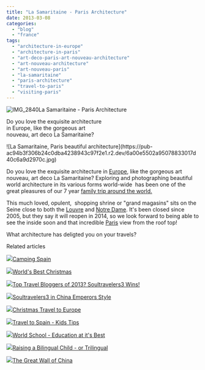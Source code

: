 ```yaml
---
title: "La Samaritaine - Paris Architecture"
date: 2013-03-08
categories: 
  - "blog"
  - "france"
tags: 
  - "architecture-in-europe"
  - "architecture-in-paris"
  - "art-deco-paris-art-nouveau-architecture"
  - "art-nouveau-architecture"
  - "art-nouveau-paris"
  - "la-samaritaine"
  - "paris-architecture"
  - "travel-to-paris"
  - "visiting-paris"
---
```


![IMG_2840](https://pub-ac94b3f306b24c0dba4238943c97f2e1.r2.dev/6a00e5502a95078833017ee83b6b8f970d.jpg)La Samaritaine - 
Paris Architecture  
  
Do you love the exquisite architecture  
in Europe, like the gorgeous art  
nouveau, art deco La Samaritaine?

<!--more--> ![La Samaritaine, Paris beautiful architecture](https://pub-ac94b3f306b24c0dba4238943c97f2e1.r2.dev/6a00e5502a95078833017d40c6a9d2970c.jpg)  
  
Do you love the exquisite architecture in [Europe](http://soultravelers3new.local/2012/02/5-best-european-family-vacations.html "best europe vacations"), like the gorgeous art nouveau, art deco La Samaritaine? Exploring and photographing beautiful world architecture in its various forms world-wide  has been one of the great pleasures of our 7 year [family trip around the world.](http://soultravelers3new.local/2012/12/around-the-world-family-travel.html "family trip around the world")  
  
This much loved, opulent,  shopping shrine or "grand magasins" sits on the Seine close to both the [Louvre](http://soultravelers3new.local/2012/11/paris-sunset-picnic-at-the-louvre-budget-luxury.html "louvre visit paris") and [Notre Dame](http://soultravelers3new.local/2011/07/family-travel-paris-notre-dame-photo.html "notre dame"). It's been closed since 2005, but they say it will reopen in 2014, so we look forward to being able to see the inside soon and that incredible [Paris](http://soultravelers3new.local/2011/08/paris-travel-with-kids.html "Paris travel with kids") view from the roof top!  
  
What architecture has deligted you on your travels?  
  
  

Related articles

[![](http://i.zemanta.com/137403788_80_80.jpg)](http://soultravelers3new.local/2013/01/camping-spain.html)[Camping Spain](http://soultravelers3new.local/2013/01/camping-spain.html)

[![](http://i.zemanta.com/133178302_80_80.jpg)](http://soultravelers3new.local/2012/12/worlds-best-christmas.html)[World's Best Christmas](http://soultravelers3new.local/2012/12/worlds-best-christmas.html)

[![](http://i.zemanta.com/135568483_80_80.jpg)](http://soultravelers3new.local/2013/01/top-travel-bloggers-of-2013-soultravelers3-wins-.html)[Top Travel Bloggers of 2013? Soultravelers3 Wins!](http://soultravelers3new.local/2013/01/top-travel-bloggers-of-2013-soultravelers3-wins-.html)

[![](http://i.zemanta.com/130189927_80_80.jpg)](http://soultravelers3new.local/2012/12/soultravelers3-in-china-emperors-style.html)[Soultravelers3 in China Emperors Style](http://soultravelers3new.local/2012/12/soultravelers3-in-china-emperors-style.html)

[![](http://i.zemanta.com/132319221_80_80.jpg)](http://soultravelers3new.local/2012/12/christmas-travel-to-europe.html)[Christmas Travel to Europe](http://soultravelers3new.local/2012/12/christmas-travel-to-europe.html)

[![](http://i.zemanta.com/141156810_80_80.jpg)](http://soultravelers3new.local/2013/01/travel-to-spain-kids-tips.html)[Travel to Spain - Kids Tips](http://soultravelers3new.local/2013/01/travel-to-spain-kids-tips.html)

[![](http://i.zemanta.com/138225478_80_80.jpg)](http://soultravelers3new.local/2013/01/world-school-education-at-its-best-.html)[World School - Education at it's Best](http://soultravelers3new.local/2013/01/world-school-education-at-its-best-.html)

[![](http://i.zemanta.com/137126168_80_80.jpg)](http://soultravelers3new.local/2013/01/raising-a-bilingual-child-or-trilingual.html)[Raising a Bilingual Child - or Trilingual](http://soultravelers3new.local/2013/01/raising-a-bilingual-child-or-trilingual.html)

[![](http://i.zemanta.com/131801621_80_80.jpg)](http://soultravelers3new.local/2012/12/the-great-wall-of-china.html)[The Great Wall of China](http://soultravelers3new.local/2012/12/the-great-wall-of-china.html)
